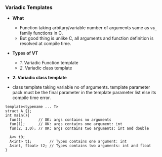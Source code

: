 ### Variadic Templates
- **What**
  - Function taking arbitary/variable number of arguments same as `va_` family functions in C.
  - But good thing is unlike C, all arguments and function definition is resolved at compile time.
- **Types of VT**
  - *1.* Variadic Function template
  - *2.* Variadic class template


- **2. Variadic class template**
- class template taking variable no of arguments. template parameter pack must be the final parameter in the template parameter list else its compile time error.
```
template<typename ... T>
struct A {};
int main(){
  fun();       // OK: args contains no arguments
  fun(1);      // OK: args contains one argument: int
  fun(2, 1.0); // OK: args contains two arguments: int and double

  A<> t0;
  A<int> t1;        // Types contains one argument: int
  A<int, float> t2; // Types contains two arguments: int and float       
}
```
